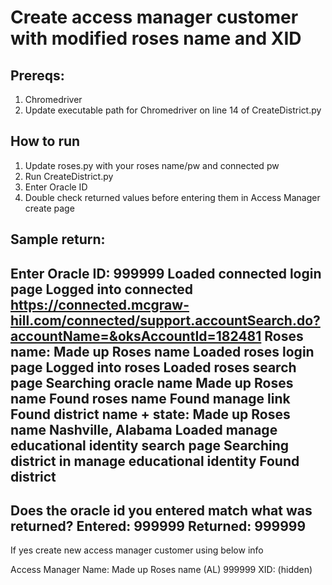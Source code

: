 # Create access manager customer with modified roses name and XID

## Prereqs:
1. Chromedriver
2. Update executable path for Chromedriver on line 14 of CreateDistrict.py

## How to run

1. Update roses.py with your roses name/pw and connected pw
2. Run CreateDistrict.py
3. Enter Oracle ID
4. Double check returned values before entering them in Access Manager create page

## Sample return:

Enter Oracle ID: 999999
Loaded connected login page
Logged into connected
https://connected.mcgraw-hill.com/connected/support.accountSearch.do?accountName=&oksAccountId=182481
Roses name: Made up Roses name
Loaded roses login page
Logged into roses
Loaded roses search page
Searching oracle name Made up Roses name
Found roses name
Found manage link
Found district name + state: Made up Roses name Nashville, Alabama
Loaded manage educational identity search page
Searching district in manage educational identity
Found district
--------------------------------------------------------
Does the oracle id you entered match what was returned?
Entered: 999999 Returned: 999999
--------------------------------------------------------
If yes create new access manager customer using below info

Access Manager Name:     Made up Roses name (AL) 999999
XID:                     (hidden)
